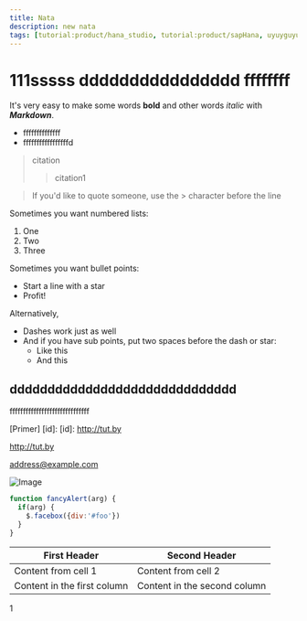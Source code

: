 ```yaml
---
title: Nata
description: new nata
tags: [tutorial:product/hana_studio, tutorial:product/sapHana, uyuyguyu]
---
```

# 111sssss dddddddddddddddd ffffffff
It's very easy to make some words **bold** and other words *italic* with ***Markdown***.

* ffffffffffffff
* fffffffffffffffffd

> citation
>> citation1

> If you'd like to quote someone, use the > character before the line

Sometimes you want numbered lists:

1. One
2. Two
3. Three

Sometimes you want bullet points:

* Start a line with a star
* Profit!

Alternatively,

- Dashes work just as well
- And if you have sub points, put two spaces before the dash or star:
  - Like this
  - And this

dddddddddddddddddddddddddddddd
---
ffffffffffffffffffffffffffffff

[Primer] [id]:
[id]: http://tut.by

<http://tut.by>

<address@example.com>

![Image](https://octodex.github.com/images/yaktocat.png)

```javascript
function fancyAlert(arg) {
  if(arg) {
    $.facebox({div:'#foo'})
  }
}
```

First Header | Second Header
------------ | -------------
Content from cell 1 | Content from cell 2
Content in the first column | Content in the second column
1

